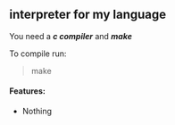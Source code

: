 ## interpreter for my language

You need a ***c compiler*** and ***make***  

To compile run:  
> make

#### Features:
- Nothing

